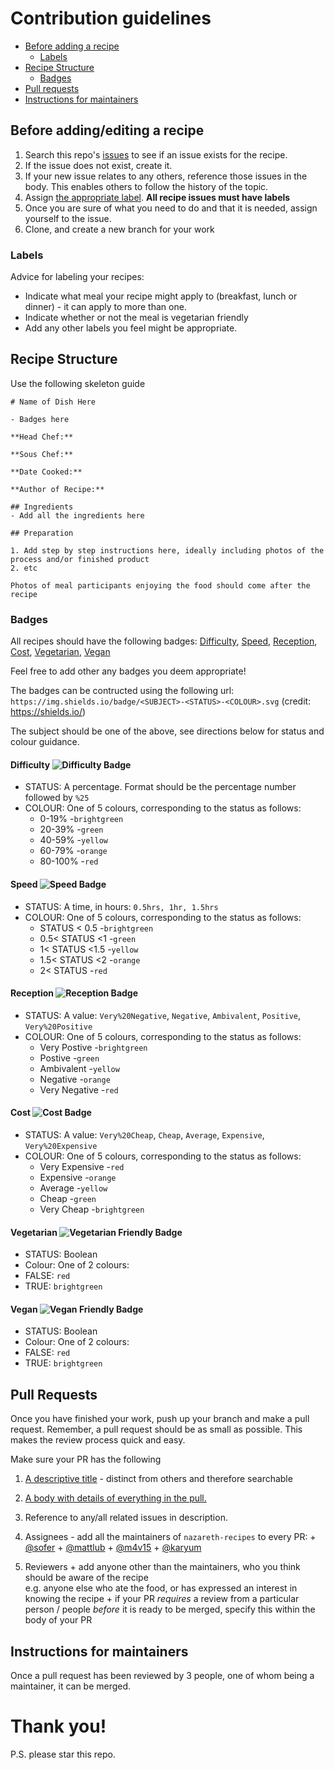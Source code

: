 # Contribution guidelines

+ [Before adding a recipe](#before-adding-a-recipe)
  + [Labels](#labels)
+ [Recipe Structure](#recipe-structure)
  + [Badges](#badges)
+ [Pull requests](pull-requests)
+ [Instructions for maintainers](#instructions-for-maintainers)

## Before adding/editing a recipe

 1. Search this repo's [issues](https://www.github.com/foundersandcoders/nazareth-recipes/issues) to see if an issue exists for the recipe.
 2. If the issue does not exist, create it.
 3. If your new issue relates to any others, reference those issues in the body. This enables others to follow the history of the topic.
 4. Assign [the appropriate label](#labels). **All recipe issues must have labels**
 5. Once you are sure of what you need to do and that it is needed, assign yourself to the issue.
 6. Clone, and create a new branch for your work

### Labels
Advice for labeling your recipes:

  - Indicate what meal your recipe might apply to (breakfast, lunch or dinner) - it can apply to more than one.
  - Indicate whether or not the meal is vegetarian friendly
  - Add any other labels you feel might be appropriate.

## Recipe Structure
Use the following skeleton guide
```
# Name of Dish Here

- Badges here

**Head Chef:** 

**Sous Chef:** 

**Date Cooked:** 

**Author of Recipe:** 

## Ingredients
- Add all the ingredients here

## Preparation

1. Add step by step instructions here, ideally including photos of the process and/or finished product
2. etc

Photos of meal participants enjoying the food should come after the recipe
```
### Badges

All recipes should have the following badges: [Difficulty](#difficulty), [Speed](#speed), [Reception](#reception), [Cost](#cost), [Vegetarian](#vegetarian), [Vegan](#vegan)

Feel free to add other any badges you deem appropriate!

The badges can be contructed using the following url: ```https://img.shields.io/badge/<SUBJECT>-<STATUS>-<COLOUR>.svg``` (credit: https://shields.io/)

The subject should be one of the above, see directions below for status and colour guidance.
#### Difficulty ![Difficulty Badge](https://img.shields.io/badge/Difficulty-70%25-orange.svg)
- STATUS: A percentage. Format should be the percentage number followed by ```%25```
- COLOUR: One of 5 colours, corresponding to the status as follows:
  - 0-19% -```brightgreen```
  - 20-39% -```green```
  - 40-59% -```yellow```
  - 60-79% -```orange```
  - 80-100% -```red```

#### Speed ![Speed Badge](https://img.shields.io/badge/Speed-1hr-yellow.svg)
- STATUS: A time, in hours: ```0.5hrs, 1hr, 1.5hrs```
- COLOUR: One of 5 colours, corresponding to the status as follows:
  - STATUS < 0.5 -```brightgreen```
  - 0.5< STATUS <1 -```green```
  - 1< STATUS <1.5 -```yellow```
  - 1.5< STATUS <2 -```orange```
  - 2< STATUS -```red```

#### Reception ![Reception Badge](https://img.shields.io/badge/Reception-Positive-green.svg)
- STATUS: A value: ```Very%20Negative```, ```Negative```, ```Ambivalent```, ```Positive```, ```Very%20Positive```
- COLOUR: One of 5 colours, corresponding to the status as follows:
  - Very Postive -```brightgreen```
  - Postive -```green```
  - Ambivalent -```yellow```
  - Negative -```orange```
  - Very Negative -```red```

#### Cost ![Cost Badge](https://img.shields.io/badge/Cost-Cheap-green.svg)
- STATUS: A value: ```Very%20Cheap```, ```Cheap```, ```Average```, ```Expensive```, ```Very%20Expensive```
- COLOUR: One of 5 colours, corresponding to the status as follows:
  - Very Expensive -```red```
  - Expensive -```orange```
  - Average -```yellow```
  - Cheap -```green```
  - Very Cheap -```brightgreen```
#### Vegetarian ![Vegetarian Friendly Badge](https://img.shields.io/badge/Vegetarian-True-brightgreen.svg)
- STATUS: Boolean
- Colour: One of 2 colours:
 - FALSE: ```red```
 - TRUE: ```brightgreen```

#### Vegan ![Vegan Friendly Badge](https://img.shields.io/badge/Vegan-False-red.svg)
- STATUS: Boolean
- Colour: One of 2 colours:
 - FALSE: ```red```
 - TRUE: ```brightgreen```

## Pull Requests

Once you have finished your work, push up your branch and make a pull request. Remember, a pull request should be as small as possible. This makes the review process quick and easy.

Make sure your PR has the following

  1. [A descriptive title](https://gist.github.com/mikepea/863f63d6e37281e329f8#ensure-there-is-a-solid-title-and-summary) - distinct from others and therefore searchable
  2. [A body with details of everything in the pull.](https://gist.github.com/mikepea/863f63d6e37281e329f8#ensure-there-is-a-solid-title-and-summary)
  3. Reference to any/all related issues in description.
  4. Assignees - add all the maintainers of `nazareth-recipes` to every PR:
    + [@sofer](https://github.com/sofer)
    + [@mattlub](https://github.com/mattlub)
    + [@m4v15](https://github.com/m4v15)
    + [@karyum](https://github.com/karyum)

  5. Reviewers
    + add anyone other than the maintainers, who you think should be aware of the recipe  
    e.g. anyone else who ate the food, or has expressed an interest in knowing the recipe
    + if your PR _requires_ a review from a particular person / people _before_ it is ready to be merged, specify this within the body of your PR

## Instructions for maintainers
Once a pull request has been reviewed by 3 people, one of whom being a maintainer, it can be merged.
# Thank you!

P.S. please star this repo.
